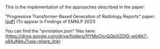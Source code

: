This is the implementation of the approaches described in the paper:

"Progressive Transformer-Based Generation of Radiology Reports" paper: [[pdf](https://arxiv.org/pdf/2102.09777.pdf)] (To appear in Findings of EMNLP 2021) 


You can find the "annotation.json" files here: (https://drive.google.com/drive/folders/1fYMoChvQGkGlZDlD-w04lk7-u6AJNkkJ?usp=share_link)
